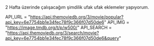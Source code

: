 2 Hafta üzerinde çalışacağım şimdilik ufak ufak eklemeler yapıyorum.

API_URL = "https://api.themoviedb.org/3/movie/popular?api_key=6e7754bb1e34fec78f9c366f07d50de6"
API_IMG = "https://image.tmdb.org/t/p/w500/"
API_SEARCH = "https://api.themoviedb.org/3/search/movie?api_key=6e7754bb1e34fec78f9c366f07d50de6&query"
